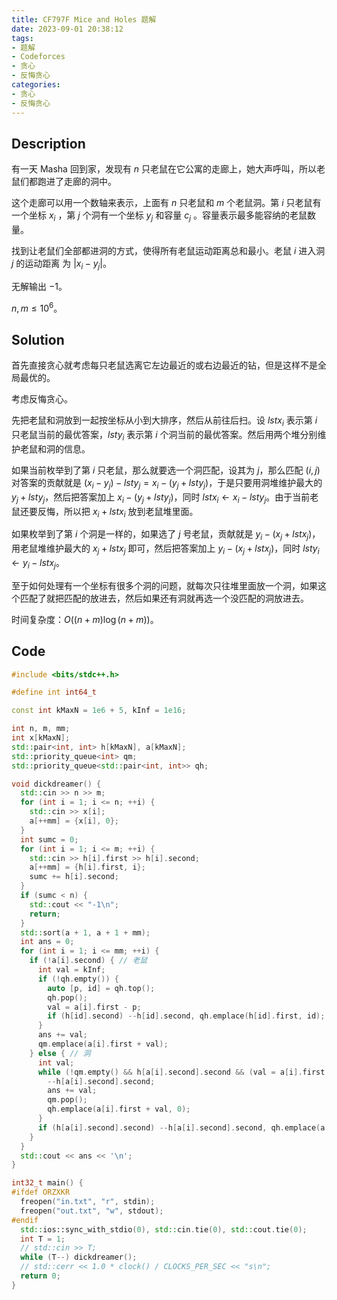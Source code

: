 ```yaml
---
title: CF797F Mice and Holes 题解
date: 2023-09-01 20:38:12
tags:
- 题解
- Codeforces
- 贪心
- 反悔贪心
categories:
- 贪心
- 反悔贪心
---
```


## Description

有一天 Masha 回到家，发现有 $n$ 只老鼠在它公寓的走廊上，她大声呼叫，所以老鼠们都跑进了走廊的洞中。

这个走廊可以用一个数轴来表示，上面有 $n$ 只老鼠和 $m$ 个老鼠洞。第 $i$ 只老鼠有一个坐标 $x_i$ ，第 $j$ 个洞有一个坐标 $y_j$ 和容量 $c_j$ 。容量表示最多能容纳的老鼠数量。

找到让老鼠们全部都进洞的方式，使得所有老鼠运动距离总和最小。老鼠 $i$ 进入洞 $j$ 的运动距离 为 $|x_i − y_j|$。

无解输出 $-1$。

$n,m\leq 10^6$。

## Solution

首先直接贪心就考虑每只老鼠选离它左边最近的或右边最近的钻，但是这样不是全局最优的。

考虑反悔贪心。

先把老鼠和洞放到一起按坐标从小到大排序，然后从前往后扫。设 $lstx_i$ 表示第 $i$ 只老鼠当前的最优答案，$lsty_i$ 表示第 $i$ 个洞当前的最优答案。然后用两个堆分别维护老鼠和洞的信息。

如果当前枚举到了第 $i$ 只老鼠，那么就要选一个洞匹配，设其为 $j$，那么匹配 $(i,j)$ 对答案的贡献就是 $(x_i-y_j)-lsty_j=x_i-(y_j+lsty_j)$，于是只要用洞堆维护最大的 $y_j+lsty_j$，然后把答案加上 $x_i-(y_j+lsty_j)$，同时 $lstx_i\leftarrow x_i-lsty_j$。由于当前老鼠还要反悔，所以把 $x_i+lstx_i$ 放到老鼠堆里面。

如果枚举到了第 $i$ 个洞是一样的，如果选了 $j$ 号老鼠，贡献就是 $y_i-(x_j+lstx_j)$，用老鼠堆维护最大的 $x_j+lstx_j$ 即可，然后把答案加上 $y_i-(x_j+lstx_j)$，同时 $lsty_i\leftarrow y_i-lstx_j$。

至于如何处理有一个坐标有很多个洞的问题，就每次只往堆里面放一个洞，如果这个匹配了就把匹配的放进去，然后如果还有洞就再选一个没匹配的洞放进去。

时间复杂度：$O((n+m)\log (n+m))$。

## Code

```cpp
#include <bits/stdc++.h>

#define int int64_t

const int kMaxN = 1e6 + 5, kInf = 1e16;

int n, m, mm;
int x[kMaxN];
std::pair<int, int> h[kMaxN], a[kMaxN];
std::priority_queue<int> qm;
std::priority_queue<std::pair<int, int>> qh;

void dickdreamer() {
  std::cin >> n >> m;
  for (int i = 1; i <= n; ++i) {
    std::cin >> x[i];
    a[++mm] = {x[i], 0};
  }
  int sumc = 0;
  for (int i = 1; i <= m; ++i) {
    std::cin >> h[i].first >> h[i].second;
    a[++mm] = {h[i].first, i};
    sumc += h[i].second;
  }
  if (sumc < n) {
    std::cout << "-1\n";
    return;
  }
  std::sort(a + 1, a + 1 + mm);
  int ans = 0;
  for (int i = 1; i <= mm; ++i) {
    if (!a[i].second) { // 老鼠
      int val = kInf;
      if (!qh.empty()) {
        auto [p, id] = qh.top();
        qh.pop();
        val = a[i].first - p;
        if (h[id].second) --h[id].second, qh.emplace(h[id].first, id);
      }
      ans += val;
      qm.emplace(a[i].first + val);
    } else { // 洞
      int val;
      while (!qm.empty() && h[a[i].second].second && (val = a[i].first - qm.top()) < 0) {
        --h[a[i].second].second;
        ans += val;
        qm.pop();
        qh.emplace(a[i].first + val, 0);
      }
      if (h[a[i].second].second) --h[a[i].second].second, qh.emplace(a[i].first, a[i].second);
    }
  }
  std::cout << ans << '\n';
}

int32_t main() {
#ifdef ORZXKR
  freopen("in.txt", "r", stdin);
  freopen("out.txt", "w", stdout);
#endif
  std::ios::sync_with_stdio(0), std::cin.tie(0), std::cout.tie(0);
  int T = 1;
  // std::cin >> T;
  while (T--) dickdreamer();
  // std::cerr << 1.0 * clock() / CLOCKS_PER_SEC << "s\n";
  return 0;
}
```
